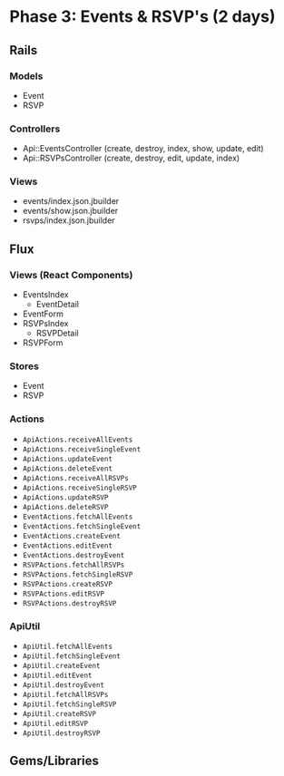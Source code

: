# Phase 3: Events & RSVP's (2 days)

## Rails
### Models
* Event
* RSVP

### Controllers
* Api::EventsController (create, destroy, index, show, update, edit)
* Api::RSVPsController (create, destroy, edit, update, index)

### Views
* events/index.json.jbuilder
* events/show.json.jbuilder
* rsvps/index.json.jbuilder

## Flux
### Views (React Components)
* EventsIndex
  - EventDetail
* EventForm
* RSVPsIndex
  - RSVPDetail
* RSVPForm

### Stores
* Event
* RSVP

### Actions
* `ApiActions.receiveAllEvents`
* `ApiActions.receiveSingleEvent`
* `ApiActions.updateEvent`
* `ApiActions.deleteEvent`
* `ApiActions.receiveAllRSVPs`
* `ApiActions.receiveSingleRSVP`
* `ApiActions.updateRSVP`
* `ApiActions.deleteRSVP`
* `EventActions.fetchAllEvents`
* `EventActions.fetchSingleEvent`
* `EventActions.createEvent`
* `EventActions.editEvent`
* `EventActions.destroyEvent`
* `RSVPActions.fetchAllRSVPs`
* `RSVPActions.fetchSingleRSVP`
* `RSVPActions.createRSVP`
* `RSVPActions.editRSVP`
* `RSVPActions.destroyRSVP`

### ApiUtil
* `ApiUtil.fetchAllEvents`
* `ApiUtil.fetchSingleEvent`
* `ApiUtil.createEvent`
* `ApiUtil.editEvent`
* `ApiUtil.destroyEvent`
* `ApiUtil.fetchAllRSVPs`
* `ApiUtil.fetchSingleRSVP`
* `ApiUtil.createRSVP`
* `ApiUtil.editRSVP`
* `ApiUtil.destroyRSVP`

## Gems/Libraries
